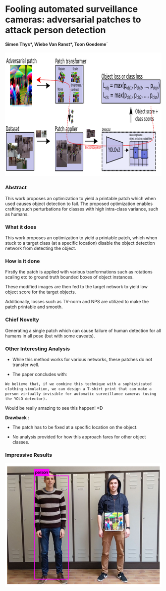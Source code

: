 # Fooling automated surveillance cameras: adversarial patches to attack person detection

#### Simen Thys*, Wiebe Van Ranst*, Toon Goedeme´

<p align="center">
  <img src="img/obj_det.png" height="400" title="Attacking Object Detection">
</p>

### Abstract

This work proposes an optimization to yield a printable patch which when used causes object detection to fail. The proposed optimization enables crafting such perturbations for classes with high intra-class variance, such as humans.

### What it does

This work proposes an optimization to yield a printable patch, which when stuck to a target class (at a specific location) disable the object detection network from detecting the object.

### How is it done

Firstly the patch is applied with various tranformations such as rotations scaling etc to ground truth bounded boxes of object instances. 

These modified images are then fed to the target network to yield low object score for the target objects. 

Additionally, losses such as TV-norm and NPS are utilized to make the patch printable and smooth.

### Chief Novelty

Generating a single patch which can cause failure of human detection for all humans in all pose (but with some caveats).

### Other Interesting Analysis

* While this method works for various networks, these patches do not transfer well.

* The paper concludes with: 

```
We believe that, if we combine this technique with a sophisticated clothing simulation, we can design a T-shirt print that can make a person virtually invisible for automatic surveillance cameras (using the YOLO detector).
```

Would be really amazing to see this happen! =D


**Drawback** :  

* The patch has to be fixed at a specific location on the object. 

* No analysis provided for how this approach fares for other object classes.

### Impressive Results

<p align="center">
  <img src="img/obj_det_result.png" height="400" title="Attacking Object Detection Results">
</p>
